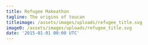 ```yaml
---
title: Refugee Makeathon
tagline: The origins of toucan
titleimage: /assets/images/uploads/refugee_title.svg
image0: /assets/images/uploads/refugee_title.svg
date: '2015-01-01 00:00 UTC'
---
```

